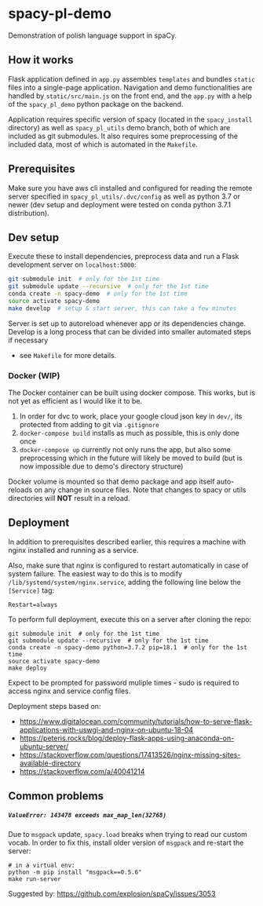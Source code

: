 # spacy-pl-demo
Demonstration of polish language support in spaCy.

## How it works
Flask application defined in `app.py` assembles `templates` and bundles `static` files 
into a single-page application. Navigation and demo functionalities are handled 
by `static/src/main.js` on the front end, and the `app.py` with 
a help of the `spacy_pl_demo` python package on the backend.

Application requires specific version of spacy (located in the `spacy_install` directory) as well as `spacy_pl_utils` demo branch, both of which are included as git submodules. It also requires some preprocessing of 
the included data, most of which is automated in the `Makefile`.

## Prerequisites
Make sure you have aws cli installed and configured for reading the remote server specified in `spacy_pl_utils/.dvc/config` 
as well as python 3.7 or newer (dev setup and deployment were tested on conda python 3.7.1 distribution).

## Dev setup
Execute these to install dependencies, preprocess data and run a 
Flask development server on `localhost:5000`:
```bash
git submodule init  # only for the 1st time
git submodule update --recursive  # only for the 1st time
conda create -n spacy-demo  # only for the 1st time
source activate spacy-demo
make develop  # setup & start server, this can take a few minutes
```
Server is set up to autoreload whenever app or its dependencies change.
Develop is a long process that can be divided into smaller automated steps if necessary 
- see `Makefile` for more details.

### Docker (WIP)
The Docker container can be built using docker compose.
This works, but is not yet as efficient as I would like it to be.

1. In order for dvc to work, place your google cloud json key in `dev/`, its protected from adding to git via `.gitignore`
2. `docker-compose build` installs as much as possible, this is only done once
3. `docker-compose up` currently not only runs the app, but also some preprocessing
which in the future will likely be moved to build (but is now impossible due to demo's directory structure)

Docker volume is mounted so that demo package and app itself auto-reloads on any change in source files.
Note that changes to spacy or utils directories will **NOT** result in a reload.

## Deployment
In addition to prerequisites described earlier, this requires 
a machine with nginx installed and running as a service.

Also, make sure that nginx is configured to restart automatically in case of system failure.
The easiest way to do this is to modify `/lib/systemd/system/nginx.service`, adding the following line below the `[Service]` tag:
```
Restart=always
```

To perform full deployment, execute this on a server after cloning the repo:
```
git submodule init  # only for the 1st time
git submodule update --recursive  # only for the 1st time
conda create -n spacy-demo python=3.7.2 pip=18.1  # only for the 1st time
source activate spacy-demo
make deploy
```
Expect to be prompted for password muliple times - 
sudo is required to access nginx and service config files.

Deployment steps based on:
- https://www.digitalocean.com/community/tutorials/how-to-serve-flask-applications-with-uswgi-and-nginx-on-ubuntu-18-04
- https://peteris.rocks/blog/deploy-flask-apps-using-anaconda-on-ubuntu-server/
- https://stackoverflow.com/questions/17413526/nginx-missing-sites-available-directory
- https://stackoverflow.com/a/40041214

## Common problems

##### `ValueError: 143478 exceeds max_map_len(32768)`
Due to `msgpack` update, `spacy.load` breaks when trying to read our custom vocab. In order to fix this, install older version of `msgpack` and re-start the server:
```
# in a virtual env:
python -m pip install "msgpack==0.5.6"
make run-server
```
Suggested by: https://github.com/explosion/spaCy/issues/3053
